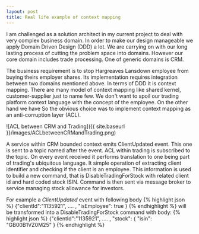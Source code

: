 ```yaml
---
layout: post
title: Real life example of context mapping
---
```


I am challenged as a solution architect in my current project to deal with very complex business domain. In order to make our design manageable we apply Domain Driven Design (DDD) a lot. We are carrying on with our long lasting process of cutting the problem space into domains. However our core domain includes trade processing. One of generic domains is CRM.

The business requirement is to stop Hargreaves Lansdown employee from buying theirs employer shares. Its implementation requires integration between two domains mentioned above. In terms of DDD it is context mapping. There are many model of context mapping like shared kernel, customer-supplier just to name few. We don't want to spoil our trading platform context language with the concept of the employee. On the other hand we have So the obvious choice was to implement context mapping as an anti-corruption layer (ACL). 

![ACL between CRM and Trading]({{ site.baseurl }}/images/ACLbetweenCRMandTrading.png)

A service within CRM bounded context emits ClientUpdated event. This one is sent to a topic named after the event.  ACL within trading is subscribed to the topic.  On every event received it performs translation to one being part of trading's ubiquitous language.  It simple operation of extracting client identifier and checking if the client is an employee. This information is used to build a new command, that is DisableTradingForStock with related client id and hard coded stock ISIN. Command is then sent via message broker to service managing stock allowance for investors.

For example a _ClientUpdated_ event with following body
{% highlight json %}
{"clientId":"1135921",
  .... ,
  "isEmployee": true
} 
{% endhighlight %}
will be transformed into a DisableTradingForStock command with body:
{% highlight json %}
{"clientId":"1135921",
  .... ,
  "stock": {
  "isin": "GB00B1VZ0M25"
}
{% endhighlight %}
